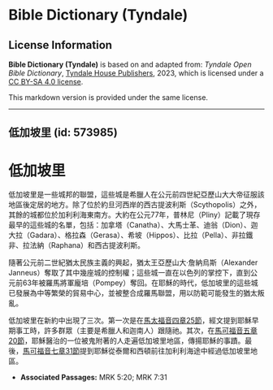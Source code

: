 # Bible Dictionary (Tyndale)

## License Information

**Bible Dictionary (Tyndale)** is based on and adapted from: _Tyndale Open Bible Dictionary_, [Tyndale House Publishers](https://tyndaleopenresources.com/), 2023, which is licensed under a [CC BY-SA 4.0 license](https://creativecommons.org/licenses/by-sa/4.0/legalcode.en).

This markdown version is provided under the same license.



--------------------------------

## 低加坡里 (id: 573985)

低加坡里
====

低加坡里是一些城邦的聯盟，這些城是希臘人在公元前四世紀亞歷山大大帝征服該地區後定居的地方。除了位於約旦河西岸的西古提波利斯（Scythopolis）之外，其餘的城都位於加利利海東南方。大約在公元77年，普林尼（Pliny）記載了現存最早的這些城的名單，包括：加拿塔（Canatha）、大馬士革、迪翁（Dion）、迦大拉（Gadara）、格拉森（Gerasa）、希坡（Hippos）、比拉（Pella）、非拉鐵非、拉法納（Raphana）和西古提波利斯。

隨著公元前二世紀猶太民族主義的興起，猶太王亞歷山大·詹納烏斯（Alexander Janneus）奪取了其中幾座城的控制權；這些城一直在以色列的掌控下，直到公元前63年被羅馬將軍龐培（Pompey）奪回。在耶穌的時代，低加坡里的這些城已發展為中等繁榮的貿易中心，並被整合成羅馬聯盟，用以防範可能發生的猶太叛亂。

低加坡里在新約中出現了三次。第一次是在[馬太福音四章25節](https://ref.ly/Matt4:25)，經文提到耶穌早期事工時，許多群眾（主要是希臘人和迦南人）跟隨祂。其次，在[馬可福音五章20節](https://ref.ly/Mark5:20)，耶穌醫治的一位被鬼附著的人走遍低加坡里地區，傳揚耶穌的事蹟。最後，[馬可福音七章31節](https://ref.ly/Mark7:31)提到耶穌從泰爾和西頓前往加利利海途中經過低加坡里地區。

* **Associated Passages:** MRK 5:20; MRK 7:31

